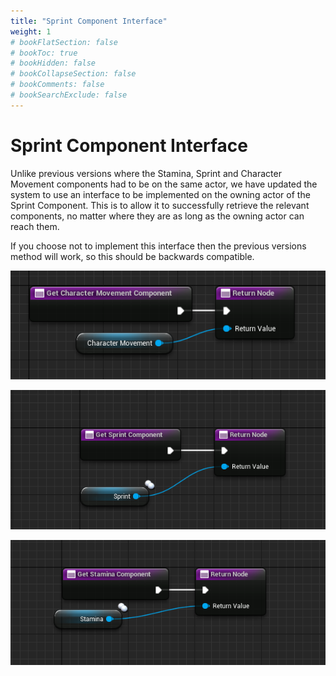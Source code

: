 ```yaml
---
title: "Sprint Component Interface"
weight: 1
# bookFlatSection: false
# bookToc: true
# bookHidden: false
# bookCollapseSection: false
# bookComments: false
# bookSearchExclude: false
---
```

# Sprint Component Interface

Unlike previous versions where the Stamina, Sprint and Character Movement components had to be on the same actor, we have updated the system to use an interface to be implemented on the owning actor of the Sprint Component. This is to allow it to successfully retrieve the relevant components, no matter where they are as long as the owning actor can reach them.  

If you choose not to implement this interface then the previous versions method will work, so this should be backwards compatible.

![](/assets/Stamina/assets/Examples/Interface/CharacterMovement.png)

![](/assets/Stamina/assets/Examples/Interface/SprintComponent.png)

![](/assets/Stamina/assets/Examples/Interface/StaminaComponent.png)